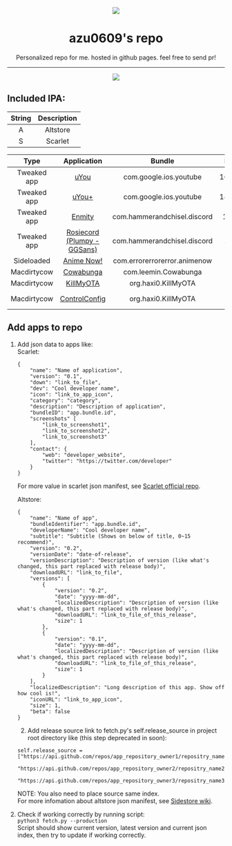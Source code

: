 <div align="center">
    <img src="https://azu0609.github.io/repo/repo.logo.png">
    <h1>azu0609's repo</h1>
    <p>Personalized repo for me. hosted in github pages. feel free to send pr!</p>
    <hr />
    <a href="#"><img src="https://img.shields.io/badge/actions-actions.svg?label=Github&logo=github&style=for-the-badge&color=70a5eb" /></a>
</div>


## Included IPA:

| String | Description |
|:------:|:-----------:|
| A | Altstore |
| S | Scarlet |

| Type | Application | Bundle | Base | Version | Author | Working? | Availability |
|:----:|:----------:|:------:|:------------:|:-------:|:------:|:------:|:------:|
| Tweaked app | [uYou](https://github.com/MiRO92/uYou-for-YouTube) | com.google.ios.youtube | 16.42.3 | 2.1 | [MIRO92](https://github.com/MiRO92) | Semi(A/S) | A/S |
| Tweaked app | [uYou+](https://github.com/qnblackcat/uYouPlus) | com.google.ios.youtube | 18.08.1 | 2.3.1 | [qnblackcat](https://github.com/qnblackcat) | Yes(any) | A/S |
| Tweaked app | [Enmity](https://enmity.app) | com.hammerandchisel.discord | 158.0 | 2.1.4 | [enmity-mod](https://github.com/enmity-mod) | Yes(any) | A/S |
| Tweaked app | [Rosiecord (Plumpy - GGSans)](https://github.com/acquitelol/rosiecord) | com.hammerandchisel.discord | 2.1.4 | 174 | [acquitelol](https://github.com/acquitelol) | Semi(S) | A/S |
| Sideloaded | [Anime Now!](https://github.com/AnimeNow-Team/AnimeNow) | com.errorerrorerror.animenow | any | 2.1 | [errorerrorerror](https://github.com/errorerrorerror) | Yes(any) | A/S |
| Macdirtycow | [Cowabunga](https://github.com/leminlimez/Cowabunga) | com.leemin.Cowabunga | any | 10.1.1 | [leminlimez](https://github.com/leminlimez) | Yes(any) | A/S |
| Macdirtycow | [KillMyOTA](https://github.com/haxi0/KillMyOTA) | org.haxi0.KillMyOTA | any | 1.1 | [haxi0](https://github.com/haxi0) | Yes(any) | A/S |
| Macdirtycow | [ControlConfig](https://github.com/BomberFish/ControlConfig) | org.haxi0.KillMyOTA | any | 0.1.0-alpha | [BomberFish](https://github.com/BomberFish) | Yes(any) | A/S |

## Add apps to repo
1. Add json data to apps like:  
    Scarlet:
    ```
    {
        "name": "Name of application",
        "version": "0.1",
        "down": "link_to_file",
        "dev": "Cool developer name",
        "icon": "link_to_app_icon",
        "category": "category",
        "description": "Description of application",
        "bundleID": "app.bundle.id",
        "screenshots" [
            "link_to_screenshot1",
            "link_to_screenshot2",
            "link_to_screenshot3"
        ],
        "contact": {
            "web": "developer_website",
            "twitter": "https://twitter.com/developer"
        }
    }
    ```
    For more value in scarlet json manifest, see [Scarlet official repo](https://usescarlet.com/scarlet.json).
    
    Altstore:
    ```
    {
        "name": "Name of app",
        "bundleIdentifier": "app.bundle.id",
        "developerName": "Cool developer name",
        "subtitle": "Subtitle (Shows on below of title, 0~15 recommend)",
        "version": "0.2",
        "versionDate": "date-of-release",
        "versionDescription": "Description of version (like what's changed, this part replaced with release body)",
        "downloadURL": "link_to_file",
        "versions": [
            {
                "version": "0.2",
                "date": "yyyy-mm-dd",
                "localizedDescription": "Description of version (like what's changed, this part replaced with release body)",
                "downloadURL": "link_to_file_of_this_release",
                "size": 1
            },
            {
                "version": "0.1",
                "date": "yyyy-mm-dd",
                "localizedDescription": "Description of version (like what's changed, this part replaced with release body)",
                "downloadURL": "link_to_file_of_this_release",
                "size": 1
            }
        ],
        "localizedDescription": "Long description of this app. Show off how cool is!",
        "iconURL": "link_to_app_icon",
        "size": 1,
        "beta": false
    }
    ```

    2. Add release source link to fetch.py's self.release_source in project root directory like (this step deprecated in soon):
    ```
    self.release_source = ["https://api.github.com/repos/app_repository_owner1/repositry_name1/releases",
                            "https://api.github.com/repos/app_repository_owner2/repositry_name2/releases",
                            "https://api.github.com/repos/app_repository_owner3/repositry_name3/releases"]
    ```
    NOTE: You also need to place source same index.  
    For more infomation about altstore json manifest, see [Sidestore wiki](https://wiki.sidestore.io/references/sources.html).


3. Check if working correctly by running script:  
`python3 fetch.py --production`  
Script should show current version, latest version and current json index, then try to update if working correctly.